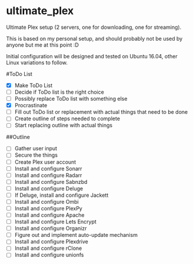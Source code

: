 # ultimate_plex
Ultimate Plex setup (2 servers, one for downloading, one for streaming).

This is based on my personal setup, and should probably not be used by anyone but me at this point :D

Initial configuration will be designed and tested on Ubuntu 16.04, other Linux variations to follow.

#ToDo List
- [x] Make ToDo List
- [ ] Decide if ToDo list is the right choice
- [ ] Possibly replace ToDo list with something else
- [x] Procrastinate
- [ ] Fill out ToDo list or replacement with actual things that need to be done
- [ ] Create outline of steps needed to complete
- [ ] Start replacing outline with actual things

##Outline
- [ ] Gather user input
- [ ] Secure the things
- [ ] Create Plex user account
- [ ] Install and configure Sonarr
- [ ] Install and configure Radarr
- [ ] Install and configure Sabnzbd
- [ ] Install and configure Deluge
- [ ] If Deluge, install and configure Jackett
- [ ] Install and configure Ombi
- [ ] Install and configure PlexPy
- [ ] Install and configure Apache
- [ ] Install and configure Lets Encrypt
- [ ] Install and configure Organizr
- [ ] Figure out and implement auto-update mechanism
- [ ] Install and configure Plexdrive
- [ ] Install and configure rClone
- [ ] Install and configure unionfs
